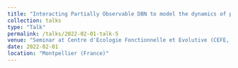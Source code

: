 ```yaml
---
title: "Interacting Partially Observable DBN to model the dynamics of partially observable metapopulations: opportunities and open challenges"
collection: talks
type: "Talk"
permalink: /talks/2022-02-01-talk-5
venue: "Seminar at Centre d'Ecologie Fonctionnelle et Evolutive (CEFE, CNRS)"
date: 2022-02-01
location: "Montpellier (France)"
---
```



